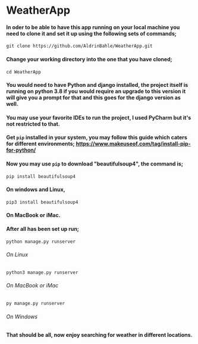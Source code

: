 # WeatherApp

#### In oder to be able to have this app running on your local machine you need to clone it and set it up using the following sets of commands;
 `git clone https://github.com/AldrinBahle/WeatherApp.git`

#### Change your working directory into the one that you have cloned;
 `cd WeatherApp`

#### You would need to have Python and django installed, the project itself is running on python 3.8 if you would require an upgrade to this version it will give you a prompt for that and this goes for the django version as well.

#### You may use your favorite IDEs to run the project, I used PyCharm but it's not restricted to that.

#### Get `pip` installed in your system, you may follow this guide which caters for different environments; https://www.makeuseof.com/tag/install-pip-for-python/

#### Now you may use `pip` to download "beautifulsoup4", the command is; 
`pip install beautifulsoup4` 
#### On windows and Linux,
`pip3 install beautifulsoup4`
#### On MacBook or iMac.

#### After all has been set up run;
`python manage.py runserver`
###### On Linux
`python3 manage.py runserver`
###### On MacBook or iMac
`py manage.py runserver`
###### On Windows

#### That should be all, now enjoy searching for weather in different locations.

